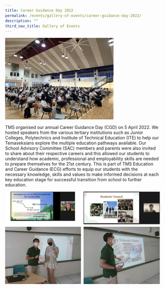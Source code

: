 ```yaml
---
title: Career Guidance Day 2022
permalink: /events/gallery-of-events/career-guidance-day-2022/
description: ""
third_nav_title: Gallery of Events
---
```

<img style="width:70%" src="/images/plenary%20session.jpg">
		 
TMS organised our annual Career Guidance Day (CGD) on 5 April 2022. We hosted speakers from the various tertiary institutions such as Junior Colleges, Polytechnics and Institute of Technical Education (ITE) to help our Temaseksians explore the multiple education pathways available. Our School Advisory Committee (SAC) members and parents were also invited to share about their respective careers and this allowed our students to understand how academic, professional and employability skills are needed to prepare themselves for the 21st century. This is part of TMS Education and Career Guidance (ECG) efforts to equip our students with the necessary knowledge, skills and values to make informed decisions at each key education stage for successful transition from school to further education.

![](/images/career%20guidance.png)